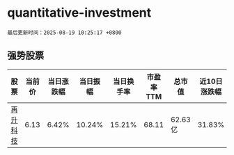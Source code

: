 # quantitative-investment

`最后更新时间：2025-08-19 10:25:17 +0800`

## 强势股票

|股票|当前价|当日涨跌幅|当日振幅|当日换手率|市盈率TTM|总市值|近10日涨跌幅|
|----|----|----|----|----|----|----|----|
|[再升科技](https://xueqiu.com/S/SH603601)|6.13|6.42%|10.24%|15.21%|68.11|62.63亿|31.83%|
